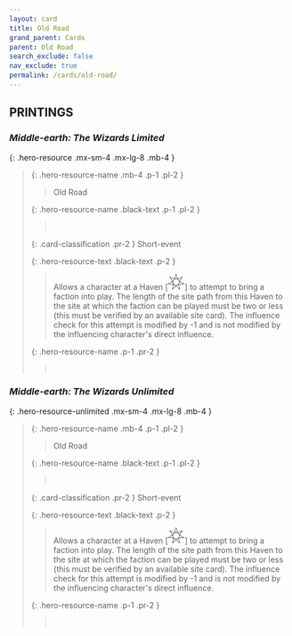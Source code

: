 ```yaml
---
layout: card
title: Old Road
grand_parent: Cards
parent: Old Road
search_exclude: false
nav_exclude: true
permalink: /cards/old-road/
---
```


## PRINTINGS


### _Middle-earth: The Wizards Limited_

{: .hero-resource .mx-sm-4 .mx-lg-8 .mb-4 }
> {: .hero-resource-name .mb-4 .p-1 .pl-2 }
> > <div class="card-mp"></div>
> > <div class="card-name">Old Road</div>
>
> {: .hero-resource-name .black-text .p-1 .pl-2 }
> > &nbsp;
>
> {: .card-classification .pr-2 }
> Short-event
>
> {: .hero-resource-text .black-text .p-2 }
> > Allows a character at a Haven \[![](/assets/images/free-haven.svg)] to attempt to bring a faction into play. The length of the site path from this Haven to the site at which the faction can be played must be two or less (this must be verified by an available site card). The influence check for this attempt is modified by -1 and is not modified by the influencing character's direct influence. 
> 
> {: .hero-resource-name .p-1 .pr-2 }
> > <div class="card-shield"></div>
> > <div class="card-corruption">&nbsp;</div>

### _Middle-earth: The Wizards Unlimited_

{: .hero-resource-unlimited .mx-sm-4 .mx-lg-8 .mb-4 }
> {: .hero-resource-name .mb-4 .p-1 .pl-2 }
> > <div class="card-mp"></div>
> > <div class="card-name">Old Road</div>
>
> {: .hero-resource-name .black-text .p-1 .pl-2 }
> > &nbsp;
>
> {: .card-classification .pr-2 }
> Short-event
>
> {: .hero-resource-text .black-text .p-2 }
> > Allows a character at a Haven \[![](/assets/images/free-haven.svg)] to attempt to bring a faction into play. The length of the site path from this Haven to the site at which the faction can be played must be two or less (this must be verified by an available site card). The influence check for this attempt is modified by -1 and is not modified by the influencing character's direct influence. 
> 
> {: .hero-resource-name .p-1 .pr-2 }
> > <div class="card-shield"></div>
> > <div class="card-corruption">&nbsp;</div>
